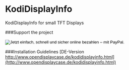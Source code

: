 # KodiDisplayInfo
KodiDisplayInfo for small TFT Displays

###Support the project
<form action="https://www.paypal.com/cgi-bin/webscr" method="post" target="_blank" class="button_pp">
<input type="hidden" name="cmd" value="_s-xclick">
<input type="hidden" name="hosted_button_id" value="LNU4GGC8WDQY6">
<input type="image" src="https://www.paypalobjects.com/de_DE/DE/i/btn/btn_donateCC_LG.gif" border="0" name="submit" alt="Jetzt einfach, schnell und sicher online bezahlen – mit PayPal.">
<img alt="" border="0" src="https://www.paypalobjects.com/de_DE/i/scr/pixel.gif" width="1" height="1">
</form>

###Installation Guidelines
[DE-Version http://www.opendisplaycase.de/kodidisplayinfo.html](http://www.opendisplaycase.de/kodidisplayinfo.html)
